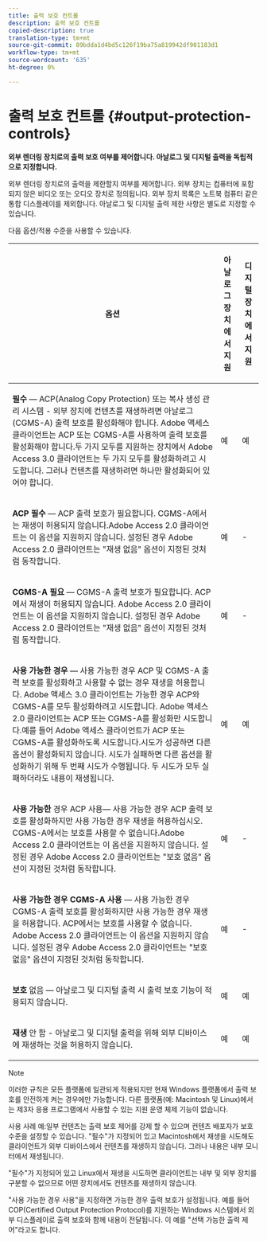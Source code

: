 ```yaml
---
title: 출력 보호 컨트롤
description: 출력 보호 컨트롤
copied-description: true
translation-type: tm+mt
source-git-commit: 89bdda1d4bd5c126f19ba75a819942df901183d1
workflow-type: tm+mt
source-wordcount: '635'
ht-degree: 0%

---
```



# 출력 보호 컨트롤 {#output-protection-controls}

**외부 렌더링 장치로의 출력 보호 여부를 제어합니다. 아날로그 및 디지털 출력을 독립적으로 지정합니다.**

외부 렌더링 장치로의 출력을 제한할지 여부를 제어합니다. 외부 장치는 컴퓨터에 포함되지 않은 비디오 또는 오디오 장치로 정의됩니다. 외부 장치 목록은 노트북 컴퓨터 같은 통합 디스플레이를 제외합니다. 아날로그 및 디지털 출력 제한 사항은 별도로 지정할 수 있습니다.

다음 옵션/적용 수준을 사용할 수 있습니다.

<table frame="all" colsep="0" rowsep="1" id="adobetable_fvw_5fx_n4"> 
 <thead class="- topic/thead "> 
  <tr rowsep="1" class="- topic/row "> 
   <th colname="1" class="- topic/entry entry"> <p class="- topic/p ">옵션 </p> </th> 
   <th colname="2" class="- topic/entry entry"> <p class="- topic/p ">아날로그 장치에서 지원 </p> </th> 
   <th colname="3" class="- topic/entry entry"> <p class="- topic/p ">디지털 장치에서 지원 </p> </th> 
  </tr> 
 </thead>
 <tbody class="- topic/tbody "> 
  <tr rowsep="1" class="- topic/row "> 
   <td colname="1" class="- topic/entry "> <p class="- topic/p "><b class="+ topic/ph hi-d/b ">필수</b> — ACP(Analog Copy Protection) 또는 복사 생성 관리 시스템 - 외부 장치에 컨텐츠를 재생하려면 아날로그(CGMS-A) 출력 보호를 활성화해야 합니다. Adobe 액세스 클라이언트는 ACP 또는 CGMS-A를 사용하여 출력 보호를 활성화해야 합니다.두 가지 모두를 지원하는 장치에서 Adobe Access 3.0 클라이언트는 두 가지 모두를 활성화하려고 시도합니다. 그러나 컨텐츠를 재생하려면 하나만 활성화되어 있어야 합니다. </p> </td> 
   <td colname="2" class="- topic/entry "> <p class="- topic/p ">예 </p> </td> 
   <td colname="3" class="- topic/entry "> <p class="- topic/p ">예 </p> </td> 
  </tr> 
  <tr rowsep="1" class="- topic/row "> 
   <td colname="1" class="- topic/entry "> <p class="- topic/p "><b class="+ topic/ph hi-d/b ">ACP 필수</b> — ACP 출력 보호가 필요합니다. CGMS-A에서는 재생이 허용되지 않습니다.Adobe Access 2.0 클라이언트는 이 옵션을 지원하지 않습니다. 설정된 경우 Adobe Access 2.0 클라이언트는 "재생 없음" 옵션이 지정된 것처럼 동작합니다. </p> </td> 
   <td colname="2" class="- topic/entry "> <p class="- topic/p ">예 </p> </td> 
   <td colname="3" class="- topic/entry "> <p class="- topic/p ">- </p> </td> 
  </tr> 
  <tr rowsep="1" class="- topic/row "> 
   <td colname="1" class="- topic/entry "> <p class="- topic/p "><b class="+ topic/ph hi-d/b ">CGMS-A 필요</b> — CGMS-A 출력 보호가 필요합니다. ACP에서 재생이 허용되지 않습니다. Adobe Access 2.0 클라이언트는 이 옵션을 지원하지 않습니다. 설정된 경우 Adobe Access 2.0 클라이언트는 "재생 없음" 옵션이 지정된 것처럼 동작합니다. </p> </td> 
   <td colname="2" class="- topic/entry "> <p class="- topic/p ">예 </p> </td> 
   <td colname="3" class="- topic/entry "> <p class="- topic/p ">- </p> </td> 
  </tr> 
  <tr rowsep="1" class="- topic/row "> 
   <td colname="1" class="- topic/entry "> <p class="- topic/p "><b class="+ topic/ph hi-d/b ">사용 가능한 경우</b> — 사용 가능한 경우 ACP 및 CGMS-A 출력 보호를 활성화하고 사용할 수 없는 경우 재생을 허용합니다. Adobe 액세스 3.0 클라이언트는 가능한 경우 ACP와 CGMS-A를 모두 활성화하려고 시도합니다. Adobe 액세스 2.0 클라이언트는 ACP 또는 CGMS-A를 활성화만 시도합니다.예를 들어 Adobe 액세스 클라이언트가 ACP 또는 CGMS-A를 활성화하도록 시도합니다.시도가 성공하면 다른 옵션이 활성화되지 않습니다. 시도가 실패하면 다른 옵션을 활성화하기 위해 두 번째 시도가 수행됩니다. 두 시도가 모두 실패하더라도 내용이 재생됩니다. </p> </td> 
   <td colname="2" class="- topic/entry "> <p class="- topic/p ">예 </p> </td> 
   <td colname="3" class="- topic/entry "> <p class="- topic/p ">예 </p> </td> 
  </tr> 
  <tr rowsep="1" class="- topic/row "> 
   <td colname="1" class="- topic/entry "> <p class="- topic/p "><b class="+ topic/ph hi-d/b ">사용 가능한</b>  경우 ACP 사용— 사용 가능한 경우 ACP 출력 보호를 활성화하지만 사용 가능한 경우 재생을 허용하십시오. CGMS-A에서는 보호를 사용할 수 없습니다.Adobe Access 2.0 클라이언트는 이 옵션을 지원하지 않습니다. 설정된 경우 Adobe Access 2.0 클라이언트는 "보호 없음" 옵션이 지정된 것처럼 동작합니다. </p> </td> 
   <td colname="2" class="- topic/entry "> <p class="- topic/p ">예 </p> </td> 
   <td colname="3" class="- topic/entry "> <p class="- topic/p ">- </p> </td> 
  </tr> 
  <tr rowsep="1" class="- topic/row "> 
   <td colname="1" class="- topic/entry "> <p class="- topic/p "><b class="+ topic/ph hi-d/b ">사용 가능한 경우 CGMS-A 사용  </b>— 사용 가능한 경우 CGMS-A 출력 보호를 활성화하지만 사용 가능한 경우 재생을 허용합니다. ACP에서는 보호를 사용할 수 없습니다. Adobe Access 2.0 클라이언트는 이 옵션을 지원하지 않습니다. 설정된 경우 Adobe Access 2.0 클라이언트는 "보호 없음" 옵션이 지정된 것처럼 동작합니다. </p> </td> 
   <td colname="2" class="- topic/entry "> <p class="- topic/p ">예 </p> </td> 
   <td colname="3" class="- topic/entry "> <p class="- topic/p ">- </p> </td> 
  </tr> 
  <tr rowsep="1" class="- topic/row "> 
   <td colname="1" class="- topic/entry "> <p class="- topic/p "><b class="+ topic/ph hi-d/b ">보호</b>  없음 — 아날로그 및 디지털 출력 시 출력 보호 기능이 적용되지 않습니다. </p> </td> 
   <td colname="2" class="- topic/entry "> <p class="- topic/p ">예 </p> </td> 
   <td colname="3" class="- topic/entry "> <p class="- topic/p ">예 </p> </td> 
  </tr> 
  <tr rowsep="0" class="- topic/row "> 
   <td colname="1" class="- topic/entry "> <p class="- topic/p "><b class="+ topic/ph hi-d/b ">재생</b>  안 함 - 아날로그 및 디지털 출력을 위해 외부 디바이스에 재생하는 것을 허용하지 않습니다. </p> </td> 
   <td colname="2" class="- topic/entry "> <p class="- topic/p ">예 </p> </td> 
   <td colname="3" class="- topic/entry "> <p class="- topic/p ">예 </p> </td> 
  </tr> 
 </tbody> 
</table>

>[!NOTE]
>
>이러한 규칙은 모든 플랫폼에 일관되게 적용되지만 현재 Windows 플랫폼에서 출력 보호를 안전하게 켜는 경우에만 가능합니다. 다른 플랫폼(예: Macintosh 및 Linux)에서는 제3자 응용 프로그램에서 사용할 수 있는 지원 운영 체제 기능이 없습니다.

사용 사례 예:일부 컨텐츠는 출력 보호 제어를 강제 할 수 있으며 컨텐츠 배포자가 보호 수준을 설정할 수 있습니다. &quot;필수&quot;가 지정되어 있고 Macintosh에서 재생을 시도해도 클라이언트가 외부 디바이스에서 컨텐츠를 재생하지 않습니다. 그러나 내용은 내부 모니터에서 재생됩니다.

&quot;필수&quot;가 지정되어 있고 Linux에서 재생을 시도하면 클라이언트는 내부 및 외부 장치를 구분할 수 없으므로 어떤 장치에서도 컨텐츠를 재생하지 않습니다.

&quot;사용 가능한 경우 사용&quot;을 지정하면 가능한 경우 출력 보호가 설정됩니다. 예를 들어 COP(Certified Output Protection Protocol)를 지원하는 Windows 시스템에서 외부 디스플레이로 출력 보호와 함께 내용이 전달됩니다. 이 예를 &quot;선택 가능한 출력 제어&quot;라고도 합니다.

